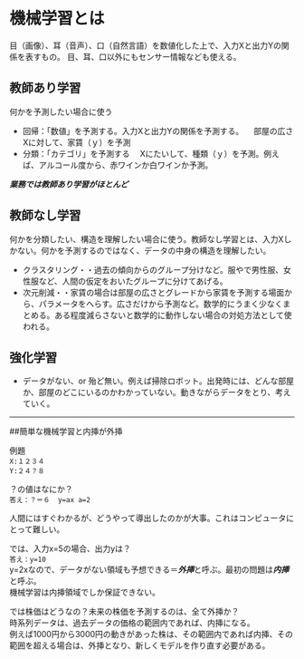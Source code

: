 
# 機械学習とは

目（画像）、耳（音声）、口（自然言語）を数値化した上で、入力Xと出力Yの関係を表すもの。
目、耳、口以外にもセンサー情報なども使える。

## 教師あり学習
何かを予測したい場合に使う

- 回帰：「数値」を予測する。入力Xと出力Yの関係を予測する。
　部屋の広さXに対して、家賃（ｙ）を予測
- 分類：「カテゴリ」を予測する
　Xにたいして、種類（ｙ）を予測。例えば、アルコール度から、赤ワインか白ワインか予測。


***業務では教師あり学習がほとんど***

## 教師なし学習

何かを分類したい、構造を理解したい場合に使う。教師なし学習とは、入力Xしかない。何かを予測するのではなく、データの中身の構造を理解したい。

-  クラスタリング・・過去の傾向からのグループ分けなど。服やで男性服、女性服など、人間の仮定をおいたグループに分けてあげる。
- 次元削減・・家賃の場合は部屋の広さとグレードから家賃を予測する場面から、パラメータをへらす。広さだけから予測など。数学的にうまく少なくまとめる。ある程度減らさないと数学的に動作しない場合の対処方法として使われる。



## 強化学習
- データがない、or 殆ど無い。例えば掃除ロボット。出発時には、どんな部屋か、部屋のどこにいるのかわかっていない。動きながらデータをとり、考えていく。

---
##簡単な機械学習と内挿が外挿

例題  
```X:１２３４```  
```Y:２４？８```

？の値はなにか？  
```答え：？＝６  y=ax a=2  ```

人間にはすぐわかるが、どうやって導出したのかが大事。これはコンピュータにとって難しい。  


では、入力x=5の場合、出力yは？  
```答え：y=10  ```  
y=2xなので、データがない領域も予想できる＝***外挿***と呼ぶ。最初の問題は***内挿***と呼ぶ。  
機械学習は内挿領域でしか保証できない。

では株価はどうなの？未来の株価を予測するのは、全て外挿か？  
時系列データは、過去データの価格の範囲内であれば、内挿になる。  
例えば1000円から3000円の動きがあった株は、その範囲内であれば内挿、その範囲を超える場合は、外挿となり、新しくモデルを作り直す必要がある。

